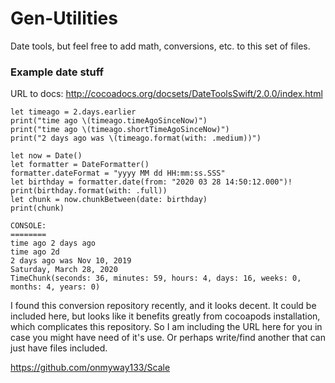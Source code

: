 # Gen-Utilities
Date tools, but feel free to add math, conversions, etc. to this set of files. 

### Example date stuff

URL to docs: http://cocoadocs.org/docsets/DateToolsSwift/2.0.0/index.html

    let timeago = 2.days.earlier
    print("time ago \(timeago.timeAgoSinceNow)")
    print("time ago \(timeago.shortTimeAgoSinceNow)")
    print("2 days ago was \(timeago.format(with: .medium))")
        
    let now = Date()
    let formatter = DateFormatter()
    formatter.dateFormat = "yyyy MM dd HH:mm:ss.SSS"
    let birthday = formatter.date(from: "2020 03 28 14:50:12.000")!
    print(birthday.format(with: .full))
    let chunk = now.chunkBetween(date: birthday)
    print(chunk)
    
    CONSOLE:
    ========
    time ago 2 days ago
    time ago 2d
    2 days ago was Nov 10, 2019
    Saturday, March 28, 2020
    TimeChunk(seconds: 36, minutes: 59, hours: 4, days: 16, weeks: 0, months: 4, years: 0)

I found this conversion repository recently, and it looks decent. It could be included here, but looks like it benefits greatly from cocoapods installation, which complicates this repository. So I am including the URL here for you in case you might have need of it's use. Or perhaps write/find another that can just have files included.

https://github.com/onmyway133/Scale
